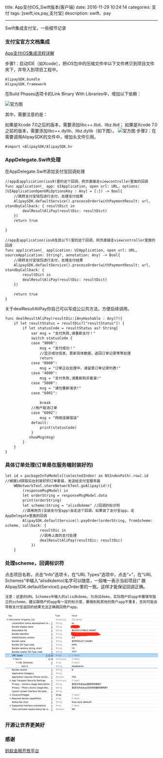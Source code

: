 title: App支付iOS_Swift版本(客户端) 
date: 2016-11-29 10:24:14
categories: 支付
tags: [swift,ios,pay,支付宝]
description: swift、pay

---

Swift集成支付宝，一些细节记录

<!--more-->
### 支付宝官方文档集成
[App支付iOS集成流程详解](https://doc.open.alipay.com/docs/doc.htm?spm=a219a.7629140.0.0.5cfNaI&treeId=193&articleId=105295&docType=1)

步骤1：启动IDE（如Xcode），把iOS包中的压缩文件中以下文件拷贝到项目文件夹下，并导入到项目工程中。

	AlipaySDK.bundle
	AlipaySDK.framework
在Build Phases选项卡的Link Binary With Libraries中，增加以下依赖：

![官方图](https://img.alicdn.com/top/i1/LB1PlBHKpXXXXXoXXXXXXXXXXXX)

其中，需要注意的是：

如果是Xcode 7.0之后的版本，需要添加libc++.tbd、libz.tbd；
如果是Xcode 7.0之前的版本，需要添加libc++.dylib、libz.dylib（如下图）。
![官方图](https://img.alicdn.com/top/i1/LB1ublXKpXXXXXBaXXXXXXXXXXX)
步骤2：在需要调用AlipaySDK的文件中，增加头文件引用。

	#import <AlipaySDK/AlipaySDK.h>

### AppDelegate.Swift处理
在AppDelegate.Swift添加支付宝回调处理

   	//app走application(ios9)里的这个回调，网页直接走viewcontroller里面的回调
    func application(_ app: UIApplication, open url: URL, options: [UIApplicationOpenURLOptionsKey : Any] = [:]) -> Bool{
        //跳转支付宝钱包进行支付，处理支付结果
        AlipaySDK.defaultService().processOrder(withPaymentResult: url, standbyCallback: { resultDict in
            dealResultAliPay(resultDic: resultDict)
        })
        return true
    
    }
    
    //app走application(ios8及其以下)里的这个回调，网页直接走viewcontroller里面的回调
    func application(_ application: UIApplication, open url: URL, sourceApplication: String?, annotation: Any) -> Bool{
        //跳转支付宝钱包进行支付，处理支付结果
        AlipaySDK.defaultService().processOrder(withPaymentResult: url, standbyCallback: {
            resultDict in
            dealResultAliPay(resultDic: resultDict)
        })
    
        return true
    }
关于dealResultAliPay你自己可以写成公公共方法，方便后续调用。

	func dealResultAliPay(resultDic:[AnyHashable : Any]?){
        if let resultStatus = resultDic?["resultStatus"]! {
            if let statusCode = resultStatus as? String{
                var msg = "支付失败,请重新支付！"
                switch statusCode {
                case "9000":
                    msg = "支付成功！"
                    //显示成功信息，更新具体数据，返回订单记录等等处理
                    return
                case "8000":
                    msg = "订单正在处理中，请留意订单记录列表!"
                case "4000":
                    msg = "支付失败,请重新购买套餐!"
                case "5000":
                    msg = "请勿重新请求!"
                case "6001":
                    
                    break
                //用户取消订单
                case "6002":
                    msg = "网络连接错误"
                default:
                    print(statusCode)
                }
               showMsg(msg)
            }
        }
    }


### 具体订单处理(订单是在服务端封装好的)

   	let id = packageInfoModels[(selectedIndex! as NSIndexPath).row].id
    //根据id获取后台封装好的订单套餐，发送给支付宝服务器
        WBNetworkTool.shareNetworkTool.goAlipay(id!){
            (responseMsgModel) in
            let orderString = responseMsgModel.data
            print(orderString)
            let scheme:String = "alisdkdemo" //回调的标识符
            //调用网页(没装支付宝app)会走这个回调，如果装了支付宝app，走AppDelegate里面的回调
            AlipaySDK.defaultService().payOrder(orderString, fromScheme: scheme, callback: {
                    resultDic in
                    //调用上面的支付处理
                    dealResultAliPay(resultDic: resultDic)
                })
        }

### 处理scheme，回调标识符
   点击项目名称，点击“Info”选项卡，在“URL Types”选项中，点击“+”，在“URL Schemes”中输入“alisdkdemo(名字可以随意，一般唯一表示当前项目)” 跟AlipaySDK.defaultService().payOrder里的一致。这样才能保证回调正确。
   
	注意：这里的URL Schemes中输入的alisdkdemo，为测试demo，实际商户的app中要填写独立的scheme，建议跟商户的app有一定的标示度，要做到和其他的商户app不重复，否则可能会导致支付宝返回的结果无法正确跳回商户app。
![Schemes](/images/8DCDF14A-1727-4502-9B31-650D9BDE336A.png)
	
### 开源让世界更美好   
### 感谢
[蚂蚁金服开放平台](https://doc.open.alipay.com/)

